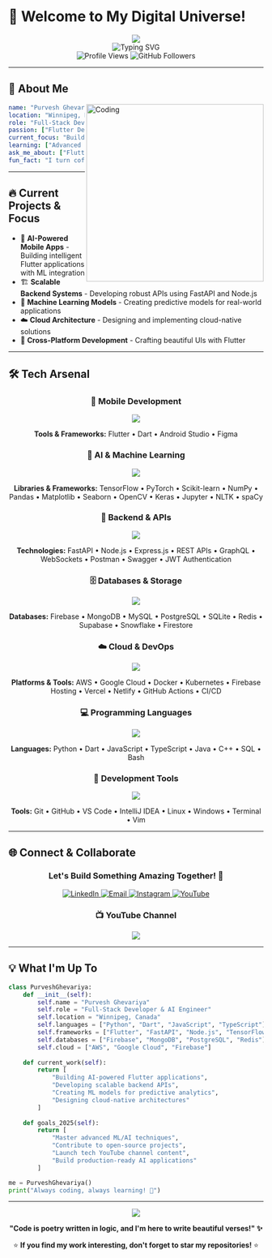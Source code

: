 # 👋 Welcome to My Digital Universe!

<div align="center">
  <img src="https://capsule-render.vercel.app/api?type=waving&height=200&color=gradient&customColorList=6,11,20&text=Purvesh%20Ghevariya&fontSize=40&fontColor=fff&animation=twinkling&fontAlignY=35&desc=Flutter%20•%20AI%20•%20Backend%20Developer&descAlignY=55&descSize=18"/>
</div>

<div align="center">
  <img src="https://readme-typing-svg.herokuapp.com?font=Fira+Code&weight=600&size=28&pause=1000&color=2196F3&center=true&vCenter=true&random=false&width=600&lines=Full-Stack+Flutter+Developer;AI+%26+Machine+Learning+Engineer;Backend+API+Architect;Cloud+Solutions+Developer" alt="Typing SVG" />
</div>

<div align="center">
  <img src="https://komarev.com/ghpvc/?username=purveshghevariya&label=Profile%20Views&color=2196F3&style=for-the-badge&labelColor=1a1a1a" alt="Profile Views" />
  <img src="https://img.shields.io/github/followers/purveshghevariya?label=Followers&style=for-the-badge&color=2196F3&labelColor=1a1a1a" alt="GitHub Followers" />
</div>

---

## 🚀 About Me

<img align="right" alt="Coding" width="350" src="https://cdn.dribbble.com/users/1162077/screenshots/3848914/programmer.gif"/>

```yaml
name: "Purvesh Ghevariya"
location: "Winnipeg, Manitoba, Canada 🍁"
role: "Full-Stack Developer & AI Engineer"
passion: ["Flutter Development", "AI/ML", "Backend APIs", "Cloud Architecture"]
current_focus: "Building scalable AI-powered mobile applications"
learning: ["Advanced ML Algorithms", "Cloud-Native Architecture", "DevOps"]
ask_me_about: ["Flutter", "Python", "FastAPI", "Firebase", "AI/ML", "System Design"]
fun_fact: "I turn coffee into code and ideas into reality! ☕→💻"
```

---

## 🔥 Current Projects & Focus

- 🤖 **AI-Powered Mobile Apps** - Building intelligent Flutter applications with ML integration
- 🏗️ **Scalable Backend Systems** - Developing robust APIs using FastAPI and Node.js
- 🧠 **Machine Learning Models** - Creating predictive models for real-world applications
- ☁️ **Cloud Architecture** - Designing and implementing cloud-native solutions
- 📱 **Cross-Platform Development** - Crafting beautiful UIs with Flutter

---

## 🛠️ Tech Arsenal

<div align="center">

### 📱 Mobile Development
<img src="https://skillicons.dev/icons?i=flutter,dart,androidstudio,figma&theme=dark" />

**Tools & Frameworks:** Flutter • Dart • Android Studio • Figma

### 🤖 AI & Machine Learning  
<img src="https://skillicons.dev/icons?i=python,tensorflow,pytorch&theme=dark" />

**Libraries & Frameworks:** TensorFlow • PyTorch • Scikit-learn • NumPy • Pandas • Matplotlib • Seaborn • OpenCV • Keras • Jupyter • NLTK • spaCy

### 🔧 Backend & APIs
<img src="https://skillicons.dev/icons?i=nodejs,fastapi,express,postman&theme=dark" />

**Technologies:** FastAPI • Node.js • Express.js • REST APIs • GraphQL • WebSockets • Postman • Swagger • JWT Authentication

### 🗄️ Databases & Storage
<img src="https://skillicons.dev/icons?i=firebase,mongodb,mysql,postgresql,redis&theme=dark" />

**Databases:** Firebase • MongoDB • MySQL • PostgreSQL • SQLite • Redis • Supabase • Snowflake • Firestore

### ☁️ Cloud & DevOps
<img src="https://skillicons.dev/icons?i=aws,gcp,docker,kubernetes&theme=dark" />

**Platforms & Tools:** AWS • Google Cloud • Docker • Kubernetes • Firebase Hosting • Vercel • Netlify • GitHub Actions • CI/CD

### 💻 Programming Languages
<img src="https://skillicons.dev/icons?i=python,dart,javascript,typescript,java,cpp&theme=dark" />

**Languages:** Python • Dart • JavaScript • TypeScript • Java • C++ • SQL • Bash

### 🔨 Development Tools
<img src="https://skillicons.dev/icons?i=git,github,vscode,linux,windows&theme=dark" />

**Tools:** Git • GitHub • VS Code • IntelliJ IDEA • Linux • Windows • Terminal • Vim

</div>

---

## 🌐 Connect & Collaborate

<div align="center">
  
### Let's Build Something Amazing Together! 🚀

<a href="https://www.linkedin.com/in/purvesh-ghevariya/" target="_blank">
  <img src="https://img.shields.io/badge/LinkedIn-0077B5?style=for-the-badge&logo=linkedin&logoColor=white" alt="LinkedIn"/>
</a>
<a href="mailto:purveshghevariya77@gmail.com">
  <img src="https://img.shields.io/badge/Email-D14836?style=for-the-badge&logo=gmail&logoColor=white" alt="Email"/>
</a>
<a href="https://www.instagram.com/purvesh.ghevariya/" target="_blank">
  <img src="https://img.shields.io/badge/Instagram-E4405F?style=for-the-badge&logo=instagram&logoColor=white" alt="Instagram"/>
</a>
<a href="https://www.youtube.com/channel/UC02c0ksNIBrU3i3Hn3jVqmA" target="_blank">
  <img src="https://img.shields.io/badge/YouTube-FF0000?style=for-the-badge&logo=youtube&logoColor=white" alt="YouTube"/>
</a>

### 📺 YouTube Channel

<a href="https://www.youtube.com/channel/UC02c0ksNIBrU3i3Hn3jVqmA" target="_blank">
  <img src="https://img.shields.io/youtube/channel/subscribers/UC02c0ksNIBrU3i3Hn3jVqmA?style=for-the-badge&logo=youtube&logoColor=white&color=FF0000&labelColor=1a1a1a&label=Subscribe%20for%20Tech%20Content"/>
</a>

</div>

---

## 💡 What I'm Up To

```python
class PurveshGhevariya:
    def __init__(self):
        self.name = "Purvesh Ghevariya"
        self.role = "Full-Stack Developer & AI Engineer"
        self.location = "Winnipeg, Canada"
        self.languages = ["Python", "Dart", "JavaScript", "TypeScript"]
        self.frameworks = ["Flutter", "FastAPI", "Node.js", "TensorFlow"]
        self.databases = ["Firebase", "MongoDB", "PostgreSQL", "Redis"]
        self.cloud = ["AWS", "Google Cloud", "Firebase"]
        
    def current_work(self):
        return [
            "Building AI-powered Flutter applications",
            "Developing scalable backend APIs",
            "Creating ML models for predictive analytics",
            "Designing cloud-native architectures"
        ]
    
    def goals_2025(self):
        return [
            "Master advanced ML/AI techniques",
            "Contribute to open-source projects",
            "Launch tech YouTube channel content",
            "Build production-ready AI applications"
        ]

me = PurveshGhevariya()
print("Always coding, always learning! 🚀")
```

---

<div align="center">
  <img src="https://capsule-render.vercel.app/api?type=waving&height=100&color=gradient&customColorList=6,11,20&section=footer"/>
  
  **"Code is poetry written in logic, and I'm here to write beautiful verses!" ✨**
  
  ⭐ **If you find my work interesting, don't forget to star my repositories!** ⭐
</div>
